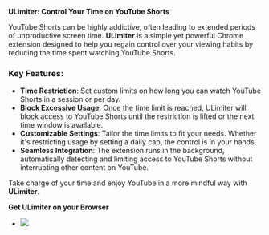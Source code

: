 **ULimiter: Control Your Time on YouTube Shorts**

YouTube Shorts can be highly addictive, often leading to extended periods of unproductive screen time. **ULimiter** is a simple yet powerful Chrome extension designed to help you regain control over your viewing habits by reducing the time spent watching YouTube Shorts.

### Key Features:
- **Time Restriction**: Set custom limits on how long you can watch YouTube Shorts in a session or per day.
- **Block Excessive Usage**: Once the time limit is reached, ULimiter will block access to YouTube Shorts until the restriction is lifted or the next time window is available.
- **Customizable Settings**: Tailor the time limits to fit your needs. Whether it's restricting usage by setting a daily cap, the control is in your hands.
- **Seamless Integration**: The extension runs in the background, automatically detecting and limiting access to YouTube Shorts without interrupting other content on YouTube.

Take charge of your time and enjoy YouTube in a more mindful way with **ULimiter**.


**Get ULimiter on your Browser**
- <a href="https://microsoftedge.microsoft.com/addons/detail/ibcfmlkoldbbclchcfgfdidhlcjnaeaj"><img src="https://img.shields.io/badge/ULimiter-red?label=Click%20%3A&link=https%3A%2F%2Fmicrosoftedge.microsoft.com%2Faddons%2Fdetail%2Fibcfmlkoldbbclchcfgfdidhlcjnaeaj" /></a>
